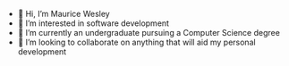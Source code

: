 - 👋 Hi, I’m Maurice Wesley
- 👀 I’m interested in software development
- 🌱 I’m currently an undergraduate pursuing a Computer Science degree
- 💞️ I’m looking to collaborate on anything that will aid my personal development

<!---
mwesley8/mwesley8 is a ✨ special ✨ repository because its `README.md` (this file) appears on your GitHub profile.
You can click the Preview link to take a look at your changes.
--->
